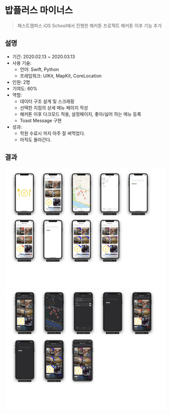 # 밥플러스 마이너스

> 패스트캠퍼스 iOS School에서 진행한 해커톤 프로젝트
> 해커톤 이후 기능 추가

## 설명

- 기간: 2020.02.13 ~ 2020.03.13
- 사용 기술:
  - 언어: Swift, Python
  - 프레임워크: UIKit, MapKit, CoreLocation
- 인원: 2명
- 기여도: 60%
- 역할:
  - 데이터 구조 설계 및 스크래핑
  - 선택한 지점의 상세 메뉴 페이지 작성
  - 해커톤 이후 다크모드 적용, 설정페이지, 좋아/싫어 하는 메뉴 등록
  - Toast Message 구현
- 성과:
  - 학원 수료시 까지 아주 잘 써먹었다.
  - 아직도 돌아간다.

## 결과

 ![babplusLight](./assets/lightmode.jpeg)
 ![babplusDark](./assets/darkmode.jpeg)